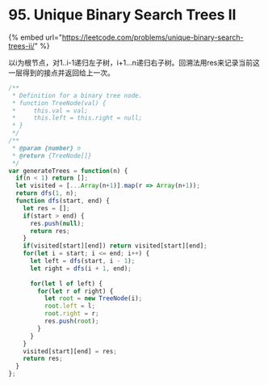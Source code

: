 # 95. Unique Binary Search Trees II

{% embed url="https://leetcode.com/problems/unique-binary-search-trees-ii/" %}

以i为根节点，对1..i-1递归左子树，i+1...n递归右子树。回溯法用res来记录当前这一层得到的接点并返回给上一次。

```javascript
/**
 * Definition for a binary tree node.
 * function TreeNode(val) {
 *     this.val = val;
 *     this.left = this.right = null;
 * }
 */
/**
 * @param {number} n
 * @return {TreeNode[]}
 */
var generateTrees = function(n) {
  if(n < 1) return [];
  let visited = [...Array(n+1)].map(r => Array(n+1));
  return dfs(1, n);
  function dfs(start, end) {
    let res = [];
    if(start > end) {
      res.push(null);
      return res;
    }
    if(visited[start][end]) return visited[start][end];
    for(let i = start; i <= end; i++) {
      let left = dfs(start, i - 1);
      let right = dfs(i + 1, end);
      
      for(let l of left) {
        for(let r of right) {
          let root = new TreeNode(i);
          root.left = l;
          root.right = r;
          res.push(root);
        }
      }
    }
    visited[start][end] = res;
    return res;
  }
};
```

